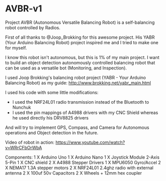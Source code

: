 # AVBR-v1
Project AVBR (Autonomous Versatile Balancing Robot) is a self-balancing robot controlled by Radios.

First of all thanks to  @Joop_Brokking  for this awesome project. His YABR (Your Arduino Balancing Robot) project inspired me and I tried to make one for myself.

I know this robot isn't autonomous, but this is 1% of my main project. I want to build an object detection autonomously controlled balancing robot that can be used as a versatile bot (Monitoring, and Inspection).

I used Joop Brokking's balancing robot project (YABR - Your Arduino Balancing Robot) as my guide: http://www.brokking.net/yabr_main.html

I used his code with some little modifications:
- I used the NRF24L01 radio transmission instead of the Bluetooth to Nunchuk
- I used the pin mappings of A4988 drivers with my CNC Shield whereas he used directly his DRV8825 drivers

And will try to implement GPS, Compass, and Camera for Autonomous operations and Object detection in the future.

Video of robot in action: https://www.youtube.com/watch?v=WRrCFbOrWbA

Components:
1 X Arduino Uno
1 X Arduino Nano
1 X Joystick Module 2-Axis 5-Pin
1 X CNC shield
2 X A4988 Stepper Drivers
1 X MPU6050 Gyro/Accel
2 X NEMA17 1.3A stepper motors
2 X NRF24L01 2.4ghz radio with external antenna
2 X 100uf 50v Capacitors
2 X Wheels + 12mm hex coupler
